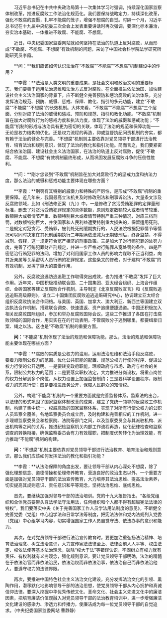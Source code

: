 　　习近平总书记在中共中央政治局第十一次集体学习时强调，持续深化国家监察体制改革，推进反腐败工作法治化规范化。我们要保持战略定力，持续深化改革，强化不敢腐的震慑，扎牢不能腐的笼子，增强不想腐的自觉。时隔一个月，习近平总书记在十九届中央纪委三次全会上发表重要讲话时再次强调，要深化标本兼治，夯实治本基础，一体推进不敢腐、不能腐、不想腐。

　　近日，中央纪委国家监委网站就如何坚持在法治的轨道上反对腐败，从而形成“不敢腐、不能腐、不想腐”有效机制的问题，采访了中国社会科学院法学研究所副研究员李霞。

　　**问：**我们应该如何认识法治在“不敢腐”“不能腐”“不想腐”机制建设中的作用？

　　**李霞：**法治是人类文明的重要成果，是社会文明和政治文明的重要标志，我们要善于运用法治思维和法治方式反对腐败。在全面推进依法治国、加快建设社会主义法治国家的背景下，应不断健全完善预防和惩治腐败的法治体系，充分发挥法治规范、预防、威慑、惩戒、保障、教化、指引的多元功能，建立“不敢腐”“不能腐”“不想腐”的长效机制。大体来看，“不敢腐”“不能腐”“不想腐”三个层面，分别对应了法治的威慑和惩戒、预防和规范、指引和教化功能。“不敢腐”机制旨在加大对腐败行为的惩戒力度和执法力度，体现了法治的威慑和惩戒功能；“不能腐”机制的形成与法治具有更为密切的关联，体现了法治的规范和保障功能——无论是权力结构的优化，还是权力流程的再造，抑或监督执纪问责机制的夯实，都有赖于法治的健全与完善。“不想腐”机制则主要依靠对党员领导干部进行法治教育、培育法治和规则意识，体现了法治的教化和指引功能。简而言之，我们要紧密结合依法治国、建设社会主义法治国家，在法治的轨道上反对腐败，促使“不敢腐、不能腐、不想腐”有效机制最终形成，从而巩固发展反腐败斗争的压倒性胜利。

　　**问：**刚才您谈到“不敢腐”机制旨在加大对腐败行为的惩戒力度和执法力度，那么法治的威慑和惩戒功能主要体现在哪些方面？

　　**李霞：**刑罚有其特别的威慑力和特殊的严厉性，是形成“不敢腐”机制的重要保障。近几年来，我国最高立法机关及时修改刑法和刑事诉讼法，大量条文涉及反腐败领域，比如《刑法修正案（九）》中，一是修改了贪污受贿犯罪的定罪量刑标准，删去了对贪污受贿犯罪规定的具体数额，原则规定数额较大或者情节较重、数额巨大或者情节严重、数额特别巨大或者情节特别严重三种情况，对应三档刑罚，对数额特别巨大，并使国家和人民利益遭受特别重大损失的，保留适用死刑。二是规定对犯贪污、受贿罪，被判处死刑缓期执行的，人民法院根据犯罪情节等情况可以同时决定在其死刑缓期执行二年期满依法减为无期徒刑后，终身监禁，不得减刑、假释，这一规定符合宽严相济的刑事政策。三是加大了对行贿犯罪的处罚力度，完善了行贿犯罪财产刑规定，并进一步严格对行贿罪从宽处罚的条件。四是严密惩治行贿犯罪的法网，增加了对利用国家工作人员的影响力谋取不正当利益，向其近亲属等关系密切人员行贿的犯罪规定。这些条文的修改，对于建构“不敢腐”的有效机制，发挥了巨大的震慑作用。

　　另外，反腐败追逃防逃追赃工作取得突出成效，也为推进“不敢腐”发挥了巨大作用。近年来，中国积极推动联合国、二十国集团、亚太经合组织、上海合作组织、金砖国家等建立反腐败合作机制，主导制定《北京反腐败宣言》和《反腐败追逃追赃高级原则》，设立二十国集团反腐败追逃追赃研究中心，协调建立亚太经合组织反腐败执法合作网络。与美国、英国、加拿大、澳大利亚、新西兰等国建立双边执法合作机制，搭建联合调查、快速遣返、资产追缴便捷通道。中国还积极加入相关反腐败国际组织，参加和举办反腐败国际会议。这些工作推进了各国在打击腐败领域的国际合作，用实实在在的行动表明，不管腐败分子逃到哪里，都要缉拿归案、绳之以法。这也是“不敢腐”机制的重要方面。

　　**问：**“不能腐”机制体现了法治的规范和保障功能，那么，法治的规范和保障功能主要体现在哪些方面？

　　**李霞：**腐败的实质是公权力的滥用，运用法治思维和法治手段反腐败，要着力限制公权力的范围、优化公共职能的配置、规范公权力行使的程序、促进公权力行使的公开透明。一是要转变政府职能，理顺政府与市场、政府与社会的关系，限制公共权力的范围；二是要落实职权法定，大力推进分岗设权，将重点岗位的权力分解到多个岗位，从权力设置上加强监督制约；三是要科学设置程序，限制权力的恣意行使；四是要推进政务公开，保障人民群众的知情权。

　　另外，构建“不能腐”机制的一个重要方面就是完善监督体系。监察法的出台，以法律的形式巩固了国家监察体制改革的成果，建立了党统一领导的反腐败工作机制，构建了集中统一、权威高效的国家监察体系，实现了对所有行使公权力的公职人员监察全覆盖。各地监察委员会成立后，及时构建和完善相应的工作机制，进一步理顺监察委员会和检察院、法院等部门之间，以及监察委员会与其派驻机构、派出机构等之间的关系，推进纪检监察机关内部工作流程再造，优化纪律检查和监察调查的转换衔接，确保监察委员会有力有效履职，把制度优势转化为治理效能，有力推动“不能腐”机制的构建。

　　**问：**“不想腐”机制主要依靠对党员领导干部进行法治教育、培育法治和规则意识，那么我们应该如何发挥法治的教化和指引功能？

　　**李霞：**从法治保障的角度出发，要让领导干部从内心深处不想腐，除了强化理想信念、道德情操和伦理修养教育，营造良好的政治生态以外，一个重要方面是加强对党员领导干部的法治宣传教育，大力培养其法治思维、提高法治素养，切实提高其规则意识、责任意识和平等观念，坚持法治思维、底线思维。

　　首先，要继续加强对领导干部的法治培训。党的十九大报告指出，“各级党组织和全体党员要带头尊法学法守法用法，任何组织和个人都不得有超越宪法法律的特权”。我们要落实中央《关于完善国家工作人员学法用法制度的意见》，不断健全完善党委（党组）中心组学法和日常学法等制度，把宪法法律和党内法规列入党委（党组）中心组学习内容，切实增强国家工作人员自觉守法、依法办事的意识和能力。

　　其次，在对党员领导干部进行法治宣传教育时，要更加注重弘扬法治精神、培育法治理念、树立法治意识，大力宣传宪法法律至上、法律面前人人平等、权由法定、权依法使等基本法治理念，破除“权大于法”等错误认识，牢固树立有权力就有责任、有权利就有义务观念，强化规则意识，要让党员领导干部明确，法治的精髓在于依法治官而非依法治民，依法治权而非依法治事，依法治自己而非依法治他人，要遵守权力的法律界限。

　　再次，要推进中国特色社会主义法治文化建设，充分发挥法治文化的引领、熏陶作用，潜移默化地影响领导干部的法治思想，使党员领导干部从内心拥护和真诚信仰法律。要深入挖掘中华优秀传统文化、革命文化、社会主义先进文化中的廉洁因素，把培育廉洁价值观融入对党员领导干部的法治教育培训中，进一步增强廉洁文化建设的感染力、渗透力和传播力，使廉洁成为每一位党员领导干部的自觉追求。（中央纪委国家监委网站 曹静静）